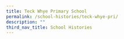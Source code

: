 ```yaml
---
title: Teck Whye Primary School
permalink: /school-histories/teck-whye-pri/
description: ""
third_nav_title: School Histories
---
```


